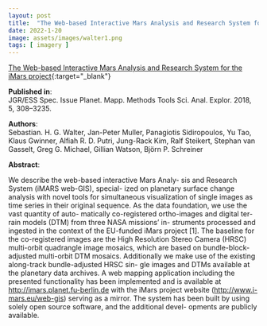```yaml
---
layout: post
title:  "The Web-based Interactive Mars Analysis and Research System for the iMars project"
date: 2022-1-20
image: assets/images/walter1.png
tags: [ imagery ]
---
```


[The Web-based Interactive Mars Analysis and Research System for the iMars project](https://meetingorganizer.copernicus.org/EPSC2018/EPSC2018-37.pdf){:target="_blank"}  

**Published in**:   
JGR/ESS Spec. Issue Planet. Mapp. Methods Tools Sci. Anal. Explor. 2018, 5, 308–3235.

**Authors**:   
Sebastian. H. G. Walter, Jan-Peter Muller, Panagiotis Sidiropoulos, Yu Tao, Klaus Gwinner, Alfiah R. D. Putri, Jung-Rack Kim, Ralf Steikert, Stephan van Gasselt, Greg G. Michael, Gillian Watson, Björn P. Schreiner

**Abstract**:   

We describe the web-based interactive Mars Analy- sis and Research System (iMARS web-GIS), special- ized on planetary surface change analysis with novel tools for simultaneous visualization of single images as time series in their original sequence. As the data foundation, we use the vast quantity of auto- matically co-registered ortho-images and digital ter- rain models (DTM) from three NASA missions’ in- struments processed and ingested in the context of the EU-funded iMars project [1]. The baseline for the co-registered images are the High Resolution Stereo Camera (HRSC) multi-orbit quadrangle image mosaics, which are based on bundle-block-adjusted multi-orbit DTM mosaics. Additionally we make use of the existing along-track bundle-adjusted HRSC sin- gle images and DTMs available at the planetary data archives. A web mapping application including the presented functionality has been implemented and is available at http://imars.planet.fu-berlin.de with the iMars project website (http://www.i-mars.eu/web-gis) serving as a mirror. The system has been built by using solely open source software, and the additional devel- opments are publicly available.